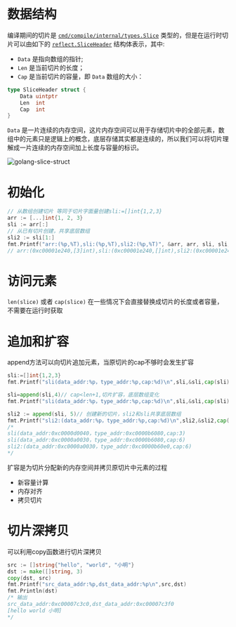 # 数据结构

编译期间的切片是 [`cmd/compile/internal/types.Slice`](https://draveness.me/golang/tree/cmd/compile/internal/types.Slice) 类型的，但是在运行时切片可以由如下的 [`reflect.SliceHeader`](https://draveness.me/golang/tree/reflect.SliceHeader) 结构体表示，其中:

- `Data` 是指向数组的指针;
- `Len` 是当前切片的长度；
- `Cap` 是当前切片的容量，即 `Data` 数组的大小：

```go
type SliceHeader struct {
	Data uintptr
	Len  int
	Cap  int
}
```

`Data` 是一片连续的内存空间，这片内存空间可以用于存储切片中的全部元素，数组中的元素只是逻辑上的概念，底层存储其实都是连续的，所以我们可以将切片理解成一片连续的内存空间加上长度与容量的标识。

![golang-slice-struct](https://img.draveness.me/2019-02-20-golang-slice-struct.png)



# 初始化

```go
// 从数组创建切片 等同于切片字面量创建sli:=[]int{1,2,3}
arr := [...]int{1, 2, 3}
sli := arr[:]
// 从已有切片创建，共享底层数组
sli2 := sli[1:]
fmt.Printf("arr:(%p,%T),sli:(%p,%T),sli2:(%p,%T)", &arr, arr, sli, sli,sli2,sli2)
// arr:(0xc00001e240,[3]int),sli:(0xc00001e240,[]int),sli2:(0xc00001e248,[]int)
```



# 访问元素

`len(slice)` 或者 `cap(slice)` 在一些情况下会直接替换成切片的长度或者容量，不需要在运行时获取



# 追加和扩容

append方法可以向切片追加元素，当原切片的cap不够时会发生扩容

```go
sli:=[]int{1,2,3}
fmt.Printf("sli(data_addr:%p，type_addr:%p,cap:%d)\n",sli,&sli,cap(sli))

sli=append(sli,4)// cap<len+1,切片扩容，底层数组变化
fmt.Printf("sli(data_addr:%p，type_addr:%p,cap:%d)\n",sli,&sli,cap(sli))

sli2 := append(sli, 5)// 创建新的切片，sli2和sli共享底层数组
fmt.Printf("sli2:(data_addr:%p，type_addr:%p,cap:%d)\n",sli2,&sli2,cap(sli2))
/*
sli(data_addr:0xc0000d0040，type_addr:0xc0000b6080,cap:3)
sli(data_addr:0xc0000a0030，type_addr:0xc0000b6080,cap:6)
sli2:(data_addr:0xc0000a0030，type_addr:0xc0000b60e0,cap:6)
*/
```

扩容是为切片分配新的内存空间并拷贝原切片中元素的过程

+ 新容量计算
+ 内存对齐
+ 拷贝切片



# 切片深拷贝

可以利用copy函数进行切片深拷贝

```go
src := []string{"hello", "world", "小明"}
dst := make([]string, 3)
copy(dst, src)
fmt.Printf("src_data_addr:%p,dst_data_addr:%p\n",src,dst)
fmt.Println(dst)
/* 输出
src_data_addr:0xc00007c3c0,dst_data_addr:0xc00007c3f0
[hello world 小明]
*/
```

